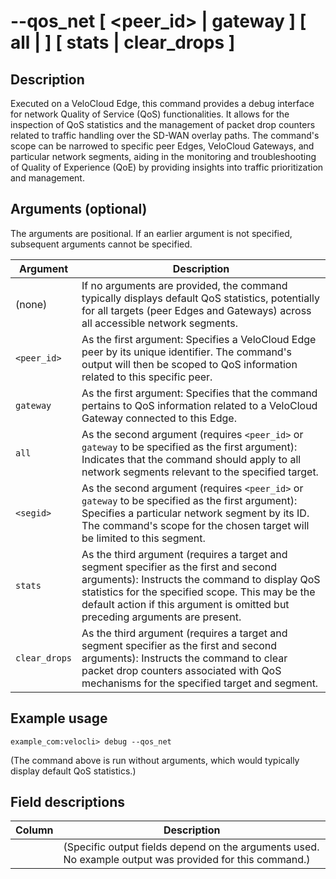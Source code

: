 #	--qos_net [ <peer_id> | gateway ] [ all | <segid> ] [ stats | clear_drops ]

##	Description
Executed on a VeloCloud Edge, this command provides a debug interface for network Quality of Service (QoS) functionalities. It allows for the inspection of QoS statistics and the management of packet drop counters related to traffic handling over the SD-WAN overlay paths. The command's scope can be narrowed to specific peer Edges, VeloCloud Gateways, and particular network segments, aiding in the monitoring and troubleshooting of Quality of Experience (QoE) by providing insights into traffic prioritization and management.

##  Arguments (optional)
The arguments are positional. If an earlier argument is not specified, subsequent arguments cannot be specified.

| Argument        | Description                                                                                                                                                                                             |
|-----------------|---------------------------------------------------------------------------------------------------------------------------------------------------------------------------------------------------------|
| (none)          | If no arguments are provided, the command typically displays default QoS statistics, potentially for all targets (peer Edges and Gateways) across all accessible network segments.                       |
| `<peer_id>`     | As the first argument: Specifies a VeloCloud Edge peer by its unique identifier. The command's output will then be scoped to QoS information related to this specific peer.                               |
| `gateway`       | As the first argument: Specifies that the command pertains to QoS information related to a VeloCloud Gateway connected to this Edge.                                                                      |
| `all`           | As the second argument (requires `<peer_id>` or `gateway` to be specified as the first argument): Indicates that the command should apply to all network segments relevant to the specified target.        |
| `<segid>`       | As the second argument (requires `<peer_id>` or `gateway` to be specified as the first argument): Specifies a particular network segment by its ID. The command's scope for the chosen target will be limited to this segment. |
| `stats`         | As the third argument (requires a target and segment specifier as the first and second arguments): Instructs the command to display QoS statistics for the specified scope. This may be the default action if this argument is omitted but preceding arguments are present. |
| `clear_drops`   | As the third argument (requires a target and segment specifier as the first and second arguments): Instructs the command to clear packet drop counters associated with QoS mechanisms for the specified target and segment. |

##  Example usage
```
example_com:velocli> debug --qos_net
```
(The command above is run without arguments, which would typically display default QoS statistics.)

##  Field descriptions
| Column | Description |
|---|---|
|   | (Specific output fields depend on the arguments used. No example output was provided for this command.) |